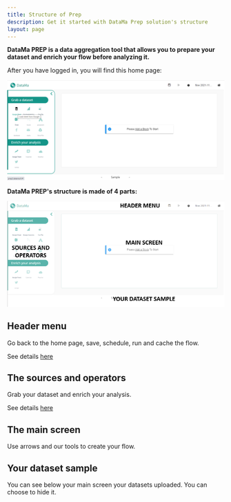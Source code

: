 ```yaml
---
title: Structure of Prep
description: Get it started with DataMa Prep solution's structure
layout: page
---
```


**DataMa PREP is a data aggregation tool that allows you to prepare your dataset and enrich your flow before analyzing it.**

After you have logged in, you will find this home page:

![Global Prep UI](images/Homepage.png)

**DataMa PREP's structure is made of 4 parts:**

![Structure](images/Capturen1.PNG)

## Header menu
Go back to the home page, save, schedule, run and cache the flow.

See details [here]({{site.url}}/{{site.baseurl}}/prep/structure/header.html)

## The sources and operators
Grab your dataset and enrich your analysis.

See details [here]({{site.url}}/{{site.baseurl}}/prep/connectors/available.html)


## The main screen
Use arrows and our tools to create your flow.


## Your dataset sample

You can see below your main screen your datasets uploaded. You can choose to hide it.
